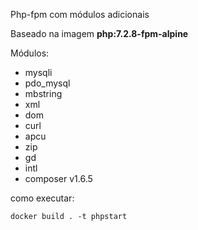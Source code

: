 Php-fpm com módulos adicionais

Baseado na imagem **php:7.2.8-fpm-alpine**

Módulos:
- mysqli
- pdo_mysql
- mbstring
- xml
- dom
- curl
- apcu
- zip
- gd
- intl
- composer v1.6.5

como executar:
```
docker build . -t phpstart
```
